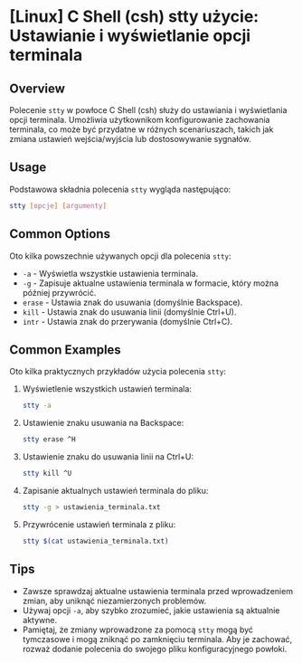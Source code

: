 # [Linux] C Shell (csh) stty użycie: Ustawianie i wyświetlanie opcji terminala

## Overview
Polecenie `stty` w powłoce C Shell (csh) służy do ustawiania i wyświetlania opcji terminala. Umożliwia użytkownikom konfigurowanie zachowania terminala, co może być przydatne w różnych scenariuszach, takich jak zmiana ustawień wejścia/wyjścia lub dostosowywanie sygnałów.

## Usage
Podstawowa składnia polecenia `stty` wygląda następująco:

```bash
stty [opcje] [argumenty]
```

## Common Options
Oto kilka powszechnie używanych opcji dla polecenia `stty`:

- `-a` - Wyświetla wszystkie ustawienia terminala.
- `-g` - Zapisuje aktualne ustawienia terminala w formacie, który można później przywrócić.
- `erase` - Ustawia znak do usuwania (domyślnie Backspace).
- `kill` - Ustawia znak do usuwania linii (domyślnie Ctrl+U).
- `intr` - Ustawia znak do przerywania (domyślnie Ctrl+C).

## Common Examples
Oto kilka praktycznych przykładów użycia polecenia `stty`:

1. Wyświetlenie wszystkich ustawień terminala:

    ```bash
    stty -a
    ```

2. Ustawienie znaku usuwania na Backspace:

    ```bash
    stty erase ^H
    ```

3. Ustawienie znaku do usuwania linii na Ctrl+U:

    ```bash
    stty kill ^U
    ```

4. Zapisanie aktualnych ustawień terminala do pliku:

    ```bash
    stty -g > ustawienia_terminala.txt
    ```

5. Przywrócenie ustawień terminala z pliku:

    ```bash
    stty $(cat ustawienia_terminala.txt)
    ```

## Tips
- Zawsze sprawdzaj aktualne ustawienia terminala przed wprowadzeniem zmian, aby uniknąć niezamierzonych problemów.
- Używaj opcji `-a`, aby szybko zrozumieć, jakie ustawienia są aktualnie aktywne.
- Pamiętaj, że zmiany wprowadzone za pomocą `stty` mogą być tymczasowe i mogą zniknąć po zamknięciu terminala. Aby je zachować, rozważ dodanie polecenia do swojego pliku konfiguracyjnego powłoki.